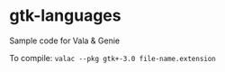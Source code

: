 # gtk-languages
Sample code for Vala &amp; Genie

To compile:
``valac --pkg gtk+-3.0 file-name.extension``
